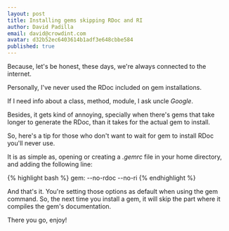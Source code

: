 ```yaml
---
layout: post
title: Installing gems skipping RDoc and RI
author: David Padilla
email: david@crowdint.com
avatar: d32b52ec6403614b1adf3e648cbbe584
published: true
---
```


Because, let's be honest, these days, we're always connected to the internet.

Personally, I've never used the RDoc included on gem installations.

If I need info about a class, method, module, I ask uncle *Google*.

Besides, it gets kind of annoying, specially when there's gems that take longer to generate the RDoc, than it takes for the actual gem to install.

So, here's a tip for those who don't want to wait for gem to install RDoc you'll never use.

It is as simple as, opening or creating a *.gemrc* file in your home directory, and adding the following line:

{% highlight bash %}
gem: --no-rdoc --no-ri
{% endhighlight %}

And that's it. You're setting those options as default when using the gem command. So, the next time you install a gem, it will skip the part where it compiles the gem's documentation.

There you go, enjoy!

